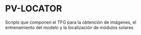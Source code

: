 # PV-LOCATOR
Scripts que componen el TFG para la obtención de imágenes, el entrenamiento del modelo y la localización de módulos solares
